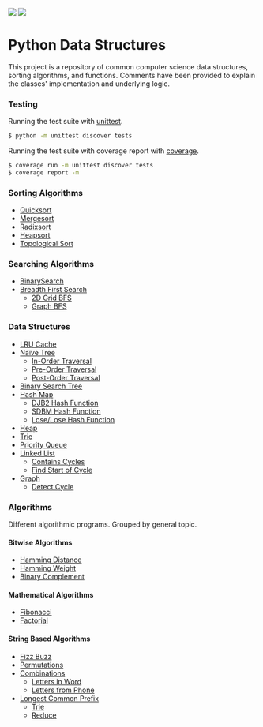 <p>
    <img src="https://img.shields.io/badge/coverage-100%25-brightgreen.svg"/>
    <img src="https://img.shields.io/badge/python-%3E%3D3.6.4-blue.svg"/>
</p>

# Python Data Structures

This project is a repository of common computer science data
structures, sorting algorithms, and functions.  Comments have 
been provided to explain the classes' implementation and underlying
logic.

### Testing

Running the test suite with [unittest](https://docs.python.org/3/library/unittest.html).
```Bash
$ python -m unittest discover tests
```

Running the test suite with coverage report with [coverage](http://coverage.readthedocs.io/en/latest/).
```Bash
$ coverage run -m unittest discover tests
$ coverage report -m
```

### Sorting Algorithms
* [Quicksort](sorts/quicksort.py)
* [Mergesort](sorts/mergesort.py)
* [Radixsort](sorts/radixsort.py)
* [Heapsort](sorts/heapsort.py)
* [Topological Sort](structures/graph.py)

### Searching Algorithms
* [BinarySearch](searches/binary_search.py)
* [Breadth First Search](searches/breadth_first_search.py)
  * [2D Grid BFS](searches/breadth_first_search.py)
  * [Graph BFS](searches/breadth_first_search.py)

### Data Structures
* [LRU Cache](structures/lru_cache.py)
* [Naïve Tree](structures/naive_tree.py)
  * [In-Order Traversal](structures/naive_tree.py)
  * [Pre-Order Traversal](structures/naive_tree.py)
  * [Post-Order Traversal](structures/naive_tree.py)
* [Binary Search Tree](structures/binary_search_tree.py)
* [Hash Map](structures/hash_map.py)
  * [DJB2 Hash Function](structures/hash_map.py)
  * [SDBM Hash Function](structures/hash_map.py)
  * [Lose/Lose Hash Function](structures/hash_map.py)
* [Heap](structures/heap.py)
* [Trie](structures/trie.py)
* [Priority Queue](structures/priority_queue.py)
* [Linked List](structures/linked_list.py)
  * [Contains Cycles](structures/linked_list.py)
  * [Find Start of Cycle](structures/linked_list.py)
* [Graph](structures/graph.py)
  * [Detect Cycle](structures/graph.py)

### Algorithms

Different algorithmic programs.  Grouped by general topic.

#### Bitwise Algorithms
* [Hamming Distance](algorithms/bitwise/hamming_ops.py)
* [Hamming Weight](algorithms/bitwise/hamming_ops.py)
* [Binary Complement](algorithms/bitwise/complement.py)

#### Mathematical Algorithms
* [Fibonacci](algorithms/math/fibonacci.py)
* [Factorial](algorithms/math/factorial.py)

#### String Based Algorithms
* [Fizz Buzz](algorithms/string/fizz_buzz.py)
* [Permutations](algorithms/string/permutations.py)
* [Combinations](algorithms/string/combinations.py)
  * [Letters in Word](algorithms/string/combinations.py)
  * [Letters from Phone](algorithms/string/combinations.py)
* [Longest Common Prefix](algorithms/string/longest_common_prefix.py)
  * [Trie](algorithms/string/longest_common_prefix.py)
  * [Reduce](algorithms/string/longest_common_prefix.py)